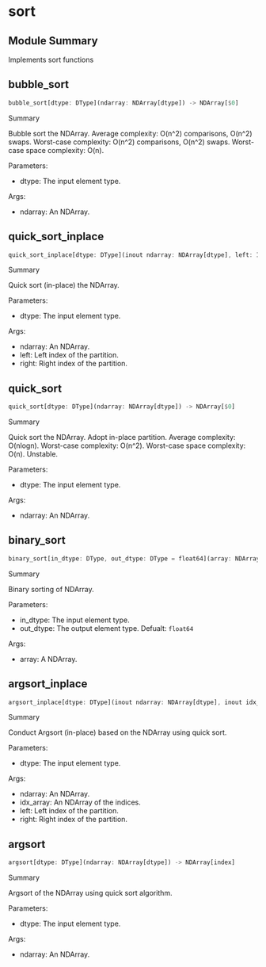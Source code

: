 



# sort

##  Module Summary
  
Implements sort functions
## bubble_sort


```rust
bubble_sort[dtype: DType](ndarray: NDArray[dtype]) -> NDArray[$0]
```  
Summary  
  
Bubble sort the NDArray. Average complexity: O(n^2) comparisons, O(n^2) swaps. Worst-case complexity: O(n^2) comparisons, O(n^2) swaps. Worst-case space complexity: O(n).  
  
Parameters:  

- dtype: The input element type.
  
Args:  

- ndarray: An NDArray.

## quick_sort_inplace


```rust
quick_sort_inplace[dtype: DType](inout ndarray: NDArray[dtype], left: Int, right: Int)
```  
Summary  
  
Quick sort (in-place) the NDArray.  
  
Parameters:  

- dtype: The input element type.
  
Args:  

- ndarray: An NDArray.
- left: Left index of the partition.
- right: Right index of the partition.

## quick_sort


```rust
quick_sort[dtype: DType](ndarray: NDArray[dtype]) -> NDArray[$0]
```  
Summary  
  
Quick sort the NDArray. Adopt in-place partition. Average complexity: O(nlogn). Worst-case complexity: O(n^2). Worst-case space complexity: O(n). Unstable.  
  
Parameters:  

- dtype: The input element type.
  
Args:  

- ndarray: An NDArray.

## binary_sort


```rust
binary_sort[in_dtype: DType, out_dtype: DType = float64](array: NDArray[in_dtype]) -> NDArray[$1]
```  
Summary  
  
Binary sorting of NDArray.  
  
Parameters:  

- in_dtype: The input element type.
- out_dtype: The output element type. Defualt: `float64`
  
Args:  

- array: A NDArray.

## argsort_inplace


```rust
argsort_inplace[dtype: DType](inout ndarray: NDArray[dtype], inout idx_array: NDArray[index], left: Int, right: Int)
```  
Summary  
  
Conduct Argsort (in-place) based on the NDArray using quick sort.  
  
Parameters:  

- dtype: The input element type.
  
Args:  

- ndarray: An NDArray.
- idx_array: An NDArray of the indices.
- left: Left index of the partition.
- right: Right index of the partition.

## argsort


```rust
argsort[dtype: DType](ndarray: NDArray[dtype]) -> NDArray[index]
```  
Summary  
  
Argsort of the NDArray using quick sort algorithm.  
  
Parameters:  

- dtype: The input element type.
  
Args:  

- ndarray: An NDArray.
